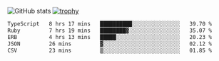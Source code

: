![GitHub stats](https://github-readme-stats.vercel.app/api?username=ksk001100&show_icons=true&theme=tokyonight)
[![trophy](https://github-profile-trophy.vercel.app/?username=ksk001100&theme=onedark)](https://github.com/ryo-ma/github-profile-trophy)

<!--START_SECTION:waka-->

```txt
TypeScript   8 hrs 17 mins   ██████████░░░░░░░░░░░░░░░   39.70 %
Ruby         7 hrs 19 mins   ████████▓░░░░░░░░░░░░░░░░   35.07 %
ERB          4 hrs 13 mins   █████░░░░░░░░░░░░░░░░░░░░   20.23 %
JSON         26 mins         ▓░░░░░░░░░░░░░░░░░░░░░░░░   02.12 %
CSV          23 mins         ▒░░░░░░░░░░░░░░░░░░░░░░░░   01.85 %
```

<!--END_SECTION:waka-->
